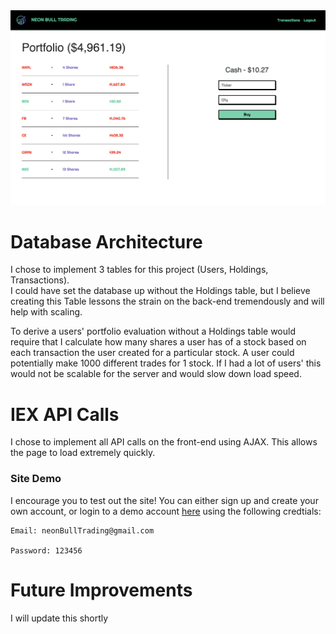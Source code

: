 <img src="NeonBullTradingScreenShot.png">

<h1> Database Architecture </h1>

<p> 
I chose to implement 3 tables for this project (Users, Holdings, Transactions).
<br>
 I could have set the database up without the Holdings table, but I believe creating this Table lessons the strain on the back-end tremendously and will help with scaling.
  
  To derive a users' portfolio evaluation without a Holdings table would require that I calculate how many shares a user has of a stock based on each transaction the user created for a particular stock. A user could potentially make 1000 different trades for 1 stock. If I had a lot of users' this would not be scalable for the server and would slow down load speed.
  <br>
</p>

<h1> IEX API Calls </h1>

<p> 
I chose to implement all API calls on the front-end using AJAX. This allows the page to load extremely quickly.

</p>

### Site Demo 
I encourage you to test out the site! You can either sign up and create your own account, or login to a demo account [here](https://thawing-island-46559.herokuapp.com/) using the following credtials:

```
Email: neonBullTrading@gmail.com

Password: 123456
```

<h1> Future Improvements </h1>

<p> 
I will update this shortly

</p>
